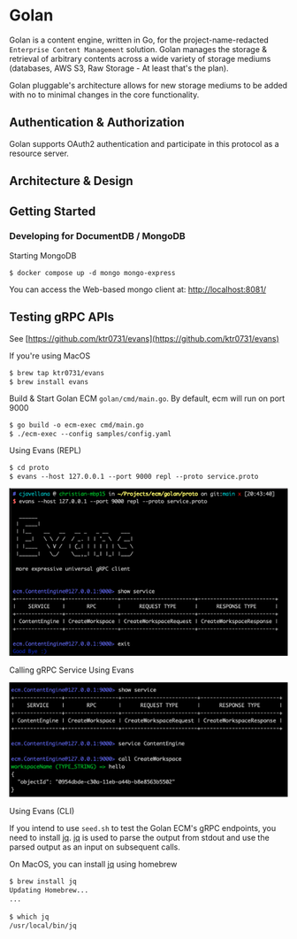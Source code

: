 # Golan

Golan is a content engine, written in Go, for the project-name-redacted `Enterprise Content Management` solution. Golan 
manages the storage & retrieval of arbitrary contents across a wide variety of storage mediums 
(databases, AWS S3, Raw Storage - At least that's the plan).

Golan pluggable's architecture allows for new storage mediums to be added with no to minimal changes in the core functionality.

## Authentication & Authorization
Golan supports OAuth2 authentication and participate in this protocol as a resource server.

## Architecture & Design

## Getting Started


### Developing for DocumentDB / MongoDB

Starting MongoDB
```shell
$ docker compose up -d mongo mongo-express
```

You can access the Web-based mongo client at: [http://localhost:8081/](http://localhost:8081/)

## Testing gRPC APIs

See [https://github.com/ktr0731/evans](https://github.com/ktr0731/evans)

If you're using MacOS
```shell
$ brew tap ktr0731/evans
$ brew install evans
```

Build & Start Golan ECM `golan/cmd/main.go`. By default, ecm will run on port 9000
```shell
$ go build -o ecm-exec cmd/main.go
$ ./ecm-exec --config samples/config.yaml
```

Using Evans (REPL)
```shell
$ cd proto
$ evans --host 127.0.0.1 --port 9000 repl --proto service.proto
```
![Evans](docs/evans.png?raw=true "Evans")

Calling gRPC Service Using Evans

![Calling gRPC Service in Evans](docs/calling-service-in-evans.png?raw=true "Evans")

Using Evans (CLI)

If you intend to use `seed.sh` to test the Golan ECM's gRPC endpoints, you need to install
[jq](https://stedolan.github.io/jq/). [jq](https://stedolan.github.io/jq/) is used to parse the output from stdout and use the parsed output as an input on 
subsequent calls.

On MacOS, you can install [jq](https://stedolan.github.io/jq/) using homebrew
```shell
$ brew install jq
Updating Homebrew...
...

$ which jq
/usr/local/bin/jq
```
